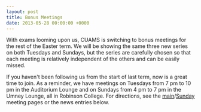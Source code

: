 ```yaml
---
layout: post
title: Bonus Meetings
date: 2013-05-28 00:00:00 +0000
---
```


With exams looming upon us, CUAMS is switching to bonus meetings for the rest of the Easter term. We will be showing the same three new series on both Tuesdays and Sundays, but the series are carefully chosen so that each meeting is relatively independent of the others and can be easily missed.

If you haven't been following us from the start of last term, now is a great time to join. As a reminder, we have meetings on Tuesdays from 7 pm to 10 pm in the Auditorium Lounge and on Sundays from 4 pm to 7 pm in the Umney Lounge, all in Robinson College. For directions, see the [main](/meetings/main)/[Sunday](/meetings/sunday) meeting pages or the news entries below.
